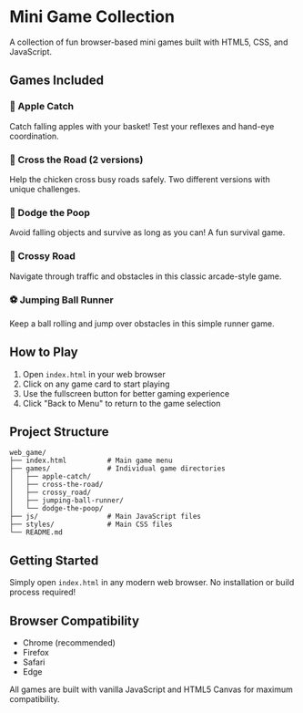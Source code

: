 # Mini Game Collection

A collection of fun browser-based mini games built with HTML5, CSS, and JavaScript.

## Games Included

### 🍎 Apple Catch
Catch falling apples with your basket! Test your reflexes and hand-eye coordination.

### 🐔 Cross the Road (2 versions)
Help the chicken cross busy roads safely. Two different versions with unique challenges.

### 💩 Dodge the Poop
Avoid falling objects and survive as long as you can! A fun survival game.

### 🐸 Crossy Road
Navigate through traffic and obstacles in this classic arcade-style game.

### ⚽ Jumping Ball Runner
Keep a ball rolling and jump over obstacles in this simple runner game.

## How to Play

1. Open `index.html` in your web browser
2. Click on any game card to start playing
3. Use the fullscreen button for better gaming experience
4. Click "Back to Menu" to return to the game selection

## Project Structure

```
web_game/
├── index.html          # Main game menu
├── games/              # Individual game directories
│   ├── apple-catch/
│   ├── cross-the-road/
│   ├── crossy_road/
│   ├── jumping-ball-runner/
│   └── dodge-the-poop/
├── js/                 # Main JavaScript files
├── styles/             # Main CSS files
└── README.md
```

## Getting Started

Simply open `index.html` in any modern web browser. No installation or build process required!

## Browser Compatibility

- Chrome (recommended)
- Firefox
- Safari
- Edge

All games are built with vanilla JavaScript and HTML5 Canvas for maximum compatibility.
